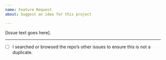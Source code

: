 ```yaml
---
name: Feature Request
about: Suggest an idea for this project

---
```


[Issue text goes here].

* * * *

- [ ] I searched or browsed the repo’s other issues to ensure this is not a duplicate.
